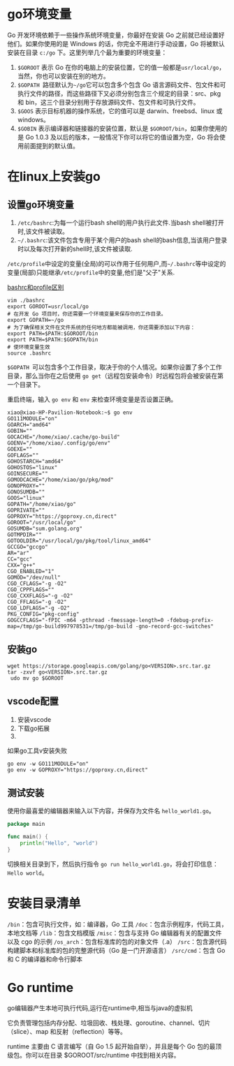 # go环境变量
Go 开发环境依赖于一些操作系统环境变量，你最好在安装 Go 之前就已经设置好他们。如果你使用的是 Windows 的话，你完全不用进行手动设置，Go 将被默认安装在目录 `c:/go` 下。这里列举几个最为重要的环境变量：
1. `$GOROOT` 表示 Go 在你的电脑上的安装位置，它的值一般都是`usr/local/go`，当然，你也可以安装在别的地方。
2. `$GOPATH `路径默认为`~/go`它可以包含多个包含 Go 语言源码文件、包文件和可执行文件的路径，而这些路径下又必须分别包含三个规定的目录：src、pkg 和 bin，这三个目录分别用于存放源码文件、包文件和可执行文件。
3. `$GOOS` 表示目标机器的操作系统，它的值可以是 darwin、freebsd、linux 或 windows。
4. `$GOBIN` 表示编译器和链接器的安装位置，默认是 `$GOROOT/bin`，如果你使用的是 Go 1.0.3 及以后的版本，一般情况下你可以将它的值设置为空，Go 将会使用前面提到的默认值。
# 在linux上安装go
## 设置go环境变量
1. `/etc/bashrc`:为每一个运行bash shell的用户执行此文件.当bash shell被打开时,该文件被读取。
2. `~/.bashrc`:该文件包含专用于某个用户的bash shell的bash信息,当该用户登录时以及每次打开新的shell时,该文件被读取.

`/etc/profile`中设定的变量(全局)的可以作用于任何用户,而`~/.bashrc`等中设定的变量(局部)只能继承`/etc/profile`中的变量,他们是"父子"关系.

[bashrc和profile区别](https://www.cnblogs.com/hongzg1982/articles/2101792.html)

```shell
vim ./bashrc
export GOROOT=usr/local/go
# 在开发 Go 项目时，你还需要一个环境变量来保存你的工作目录。
export GOPATH=~/go
# 为了确保相关文件在文件系统的任何地方都能被调用，你还需要添加以下内容：
export PATH=$PATH:$GOROOT/bin
export PATH=$PATH:$GOPATH/bin
# 使环境变量生效
source .bashrc
```

`$GOPATH `可以包含多个工作目录，取决于你的个人情况。如果你设置了多个工作目录，那么当你在之后使用 `go get`（远程包安装命令）时远程包将会被安装在第一个目录下。

重启终端，输入 `go env` 和 `env` 来检查环境变量是否设置正确。
```shell
xiao@xiao-HP-Pavilion-Notebook:~$ go env
GO111MODULE="on"
GOARCH="amd64"
GOBIN=""
GOCACHE="/home/xiao/.cache/go-build"
GOENV="/home/xiao/.config/go/env"
GOEXE=""
GOFLAGS=""
GOHOSTARCH="amd64"
GOHOSTOS="linux"
GOINSECURE=""
GOMODCACHE="/home/xiao/go/pkg/mod"
GONOPROXY=""
GONOSUMDB=""
GOOS="linux"
GOPATH="/home/xiao/go"
GOPRIVATE=""
GOPROXY="https://goproxy.cn,direct"
GOROOT="/usr/local/go"
GOSUMDB="sum.golang.org"
GOTMPDIR=""
GOTOOLDIR="/usr/local/go/pkg/tool/linux_amd64"
GCCGO="gccgo"
AR="ar"
CC="gcc"
CXX="g++"
CGO_ENABLED="1"
GOMOD="/dev/null"
CGO_CFLAGS="-g -O2"
CGO_CPPFLAGS=""
CGO_CXXFLAGS="-g -O2"
CGO_FFLAGS="-g -O2"
CGO_LDFLAGS="-g -O2"
PKG_CONFIG="pkg-config"
GOGCCFLAGS="-fPIC -m64 -pthread -fmessage-length=0 -fdebug-prefix-map=/tmp/go-build997978531=/tmp/go-build -gno-record-gcc-switches"
```
## 安装go
```shell
wget https://storage.googleapis.com/golang/go<VERSION>.src.tar.gz
tar -zxvf go<VERSION>.src.tar.gz
 udo mv go $GOROOT
```
## vscode配置
1. 安装vscode
2. 下载go拓展
3. 
如果go工具v安装失败

```shell
go env -w GO111MODULE="on"
go env -w GOPROXY="https://goproxy.cn,direct"
```

## 测试安装
使用你最喜爱的编辑器来输入以下内容，并保存为文件名 `hello_world1.go`。
```go
package main

func main() {
    println("Hello", "world")
}
```
切换相关目录到下，然后执行指令 `go run hello_world1.go`，将会打印信息：`Hello world`。

# 安装目录清单
`/bin`：包含可执行文件，如：编译器，Go 工具
`/doc`：包含示例程序，代码工具，本地文档等
`/lib`：包含文档模版
`/misc`：包含与支持 Go 编辑器有关的配置文件以及 cgo 的示例
`/os_arch`：包含标准库的包的对象文件（.a）
`/src`：包含源代码构建脚本和标准库的包的完整源代码（Go 是一门开源语言）
`/src/cmd`：包含 Go 和 C 的编译器和命令行脚本

# Go runtime
go编辑器产生本地可执行代码,运行在runtime中,相当与java的虚拟机

它负责管理包括内存分配、垃圾回收、栈处理、goroutine、channel、切片（slice）、map 和反射（reflection）等等。

runtime 主要由 C 语言编写（自 Go 1.5 起开始自举），并且是每个 Go 包的最顶级包。你可以在目录 $GOROOT/src/runtime 中找到相关内容。

 

